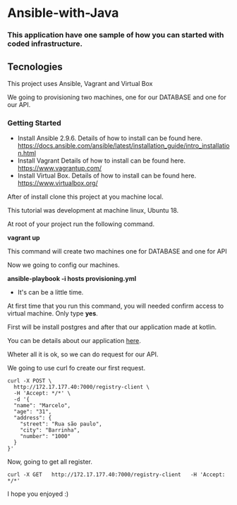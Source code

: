 # Ansible-with-Java

### This application have one sample of how you can started with coded infrastructure.

## Tecnologies

This project uses Ansible, Vagrant and Virtual Box

We going to provisioning two machines, one for our DATABASE and one for our API.

### Getting Started

- Install Ansible 2.9.6.
Details of how to install can be found here. https://docs.ansible.com/ansible/latest/installation_guide/intro_installation.html
- Install Vagrant
Details of how to install can be found here.
https://www.vagrantup.com/
- Install Virtual Box.
Details of how to install can be found here.
https://www.virtualbox.org/

After of install clone this project at you machine local.

This tutorial was development at machine linux, Ubuntu 18.

At root of your project run the following command.

**vagrant up**

This command will create two machines one for DATABASE and one for API

Now we going to config our machines.

**ansible-playbook -i hosts provisioning.yml**
- It's can be a little time.

At first time that you run this command, you will needed confirm access to virtual machine. Only type **yes**.

First will be install postgres and after that our application made at kotlin.

You can be details about our application [here](https://github.com/marcelop3251/kotlin-exposed-koin-javalin).

Wheter all it is ok, so we can do request for our API.

We going to use curl fo create our first request.

```
curl -X POST \
  http://172.17.177.40:7000/registry-client \
  -H 'Accept: */*' \
  -d '{
  "name": "Marcelo",
  "age": "31",
  "address": {
    "street": "Rua são paulo",
    "city": "Barrinha",
    "number": "1000"
  }
}'
```
Now, going to get all register.

```
curl -X GET   http://172.17.177.40:7000/registry-client   -H 'Accept: */*'
```

I hope you enjoyed :)

